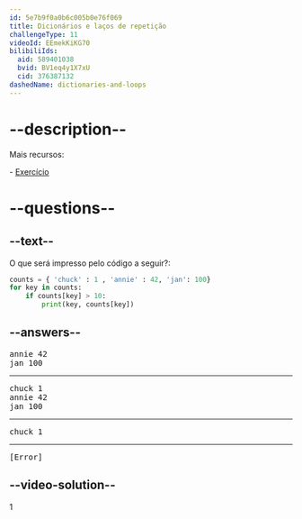 ```yaml
---
id: 5e7b9f0a0b6c005b0e76f069
title: Dicionários e laços de repetição
challengeType: 11
videoId: EEmekKiKG70
bilibiliIds:
  aid: 589401038
  bvid: BV1eq4y1X7xU
  cid: 376387132
dashedName: dictionaries-and-loops
---
```


# --description--

Mais recursos:

\- <a href="https://www.youtube.com/watch?v=PrhZ9qwBDD8" target="_blank" rel="noopener noreferrer nofollow">Exercício</a>

# --questions--

## --text--

O que será impresso pelo código a seguir?:

```python
counts = { 'chuck' : 1 , 'annie' : 42, 'jan': 100}
for key in counts:
    if counts[key] > 10:
        print(key, counts[key])
```

## --answers--

<pre>annie 42
jan 100</pre>

---

<pre>chuck 1
annie 42
jan 100</pre>

---

<pre>chuck 1</pre>

---

<pre>[Error]</pre>

## --video-solution--

1
